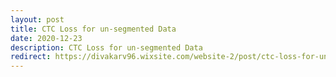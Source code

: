 ```yaml
---
layout: post
title: CTC Loss for un-segmented Data
date: 2020-12-23
description: CTC Loss for un-segmented Data
redirect: https://divakarv96.wixsite.com/website-2/post/ctc-loss-for-unsegmented-data
---
```

